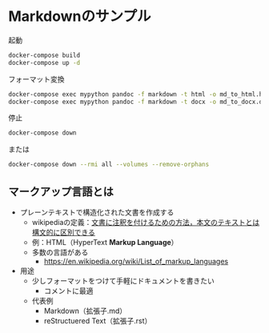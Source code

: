 # Markdownのサンプル

起動

```bash
docker-compose build
docker-compose up -d
```

フォーマット変換

```bash
docker-compose exec mypython pandoc -f markdown -t html -o md_to_html.html markdown.md
docker-compose exec mypython pandoc -f markdown -t docx -o md_to_docx.docx markdown.md
```

停止

```bash
docker-compose down
```

または

```bash
docker-compose down --rmi all --volumes --remove-orphans
```

## マークアップ言語とは

- プレーンテキストで構造化された文書を作成する
  - wikipediaの定義：[文書に注釈を付けるための方法，本文のテキストとは構文的に区別できる](https://en.wikipedia.org/wiki/Markup_language)
  - 例：HTML（HyperText **Markup Language**）
  - 多数の言語がある
    - <https://en.wikipedia.org/wiki/List_of_markup_languages>
- 用途
  - 少しフォーマットをつけて手軽にドキュメントを書きたい
    - コメントに最適
  - 代表例
    - Markdown（拡張子.md）
    - reStructuered Text（拡張子.rst）
